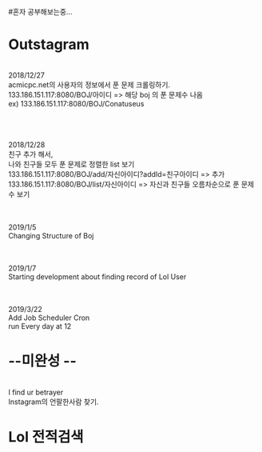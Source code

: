 #혼자 공부해보는중...
# Outstagram


<br> 2018/12/27
<br> acmicpc.net의 사용자의 정보에서 푼 문제 크롤링하기.
<br> 133.186.151.117:8080/BOJ/아이디   => 해당 boj 의 푼 문제수 나옴
<br> ex) 133.186.151.117:8080/BOJ/Conatuseus


<br><br><br> 2018/12/28
<br> 친구 추가 해서,
<br> 나와 친구들 모두 푼 문제로 정렬한 list 보기
<br> 133.186.151.117:8080/BOJ/add/자신아이디?addId=친구아이디    => 추가
<br> 133.186.151.117:8080/BOJ/list/자신아이디     =>  자신과 친구들 오름차순으로 푼 문제수 보기

<br><br> 2019/1/5
<br> Changing Structure of Boj

<br><br> 2019/1/7
<br> Starting development about finding record of Lol User

<br><br> 2019/3/22
<br> Add Job Scheduler Cron
<br> run Every day at 12 <br>

# --미완성 --
<br> I find ur betrayer
<br> Instagram의 언팔한사람 찾기.

# Lol 전적검색
